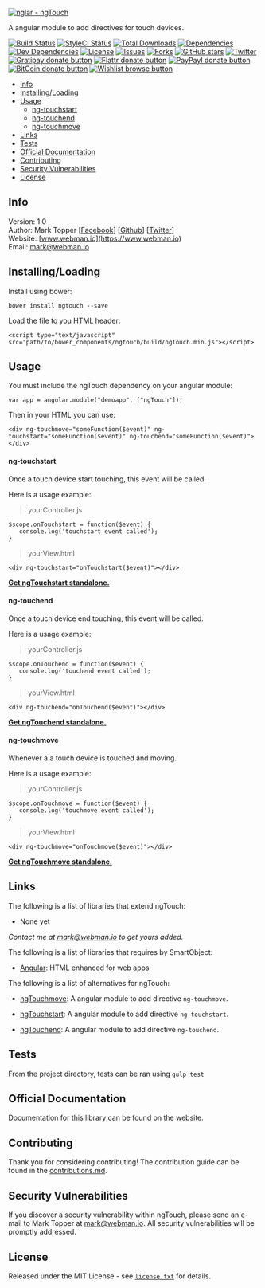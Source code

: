 [![nglar - ngTouch](http://static-content.webman.io/github.com/nglar/ngTouch.png)](https://www.webman.io/nglar/ngTouch)

A angular module to add directives for touch devices.

[![Build Status](https://travis-ci.org/nglar/ngTouch.svg?branch=master)](https://travis-ci.org/nglar/ngTouch)
[![StyleCI Status](https://styleci.io/repos/30239827/shield?style=flat)](https://styleci.io/repos/30239827)
[![Total Downloads](https://img.shields.io/github/downloads/nglar/ngTouch/latest/total.svg)](https://github.com/nglar/ngTouch)
[![Dependencies](https://img.shields.io/david/nglar/ngTouch.svg)](https://github.com/nglar/ngTouch)
[![Dev Dependencies](https://img.shields.io/david/dev/nglar/ngTouch.svg)](https://github.com/nglar/ngTouch)
[![License](https://img.shields.io/bower/l/bootstrap.svg)](https://github.com/nglar/ngTouch)
[![Issues](https://img.shields.io/github/issues/nglar/ngTouch.svg)](https://github.com/nglar/ngTouch/issues)
[![Forks](https://img.shields.io/github/forks/nglar/ngTouch.svg)](https://github.com/nglar/ngTouch/network)
[![GitHub stars](https://img.shields.io/github/stars/nglar/ngTouch.svg)](https://github.com/nglar/ngTouch/stargazers)
[![Twitter](https://img.shields.io/twitter/url/https/github.com/nglar/ngTouch.svg?style=social?style=flat)](https://twitter.com/intent/tweet?text=Check+out+this+awesome+Angular+module!+Adds+directives+for+touch+events+for+touch+devices.+%23angularjs+%23jsdev+https%3A%2F%2Fgithub.com%2Fnglar%2FngTouch)
[![Gratipay donate button](https://img.shields.io/gratipay/marktopper.svg)](https://www.gratipay.com/marktopper/ "Donate weekly to this project using Gratipay")
[![Flattr donate button](https://img.shields.io/badge/flattr-donate-yellow.svg)](http://flattr.com/profile/marktopper "Donate monthly to this project using Flattr")
[![PayPayl donate button](https://img.shields.io/badge/paypal-donate-yellow.svg)](https://www.paypal.com/cgi-bin/webscr?cmd=_s-xclick&hosted_button_id=LGMRSYNWLWBAU "Donate once-off to this project using Paypal")
[![BitCoin donate button](https://img.shields.io/badge/bitcoin-donate-yellow.svg)](https://www.coinbase.com/checkouts/c5a01e3bb552fbfa301b696371d8df48 "Donate once-off to this project using BitCoin")
[![Wishlist browse button](https://img.shields.io/badge/wishlist-donate-yellow.svg)](http://amzn.com/w/3CVLUT2YS911W "Buy an item on our wishlist for us")

* [Info](#info)
* [Installing/Loading](#installingloading)
* [Usage](#usage)
    * [ng-touchstart](#ng-touchstart)
    * [ng-touchend](#ng-touchend)
    * [ng-touchmove](#ng-touchmove)
* [Links](#links)
* [Tests](#tests)
* [Official Documentation](#official-documentation)
* [Contributing](#contributing)
* [Security Vulnerabilities](#security-vulnerabilities)
* [License](#license)

## Info

Version: 1.0    
Author: Mark Topper [[Facebook](https://facebook.com/marktopper)] [[Github](https://github.com/marktopper)] [[Twitter](https://twitter.com/webman.io)]    
Website: [www.webman.io](https://www.webman.io)    
Email: [mark@webman.io](mailto:mark@webman.io)

## Installing/Loading

Install using bower:
```
bower install ngtouch --save
```

Load the file to you HTML header:
```
<script type="text/javascript" src="path/to/bower_components/ngtouch/build/ngTouch.min.js"></script>
```

## Usage

You must include the ngTouch dependency on your angular module:
````
var app = angular.module("demoapp", ["ngTouch"]);
````
Then in your HTML you can use:
````
<div ng-touchmove="someFunction($event)" ng-touchstart="someFunction($event)" ng-touchend="someFunction($event)"></div>
````

#### ng-touchstart

Once a touch device start touching, this event will be called.

Here is a usage example:

> yourController.js
```
$scope.onTouchstart = function($event) {
   console.log('touchstart event called');
}
```

> yourView.html
```
<div ng-touchstart="onTouchstart($event)"></div>
```

[__Get ngTouchstart standalone.__](https://github.com/nglar/ngTouchstart)

#### ng-touchend

Once a touch device end touching, this event will be called.

Here is a usage example:

> yourController.js
```
$scope.onTouchend = function($event) {
   console.log('touchend event called');
}
```

> yourView.html
```
<div ng-touchend="onTouchend($event)"></div>
```

[__Get ngTouchend standalone.__](https://github.com/nglar/ngTouchend)

#### ng-touchmove

Whenever a a touch device is touched and moving.

Here is a usage example:

> yourController.js
```
$scope.onTouchmove = function($event) {
   console.log('touchmove event called');
}
```

> yourView.html
```
<div ng-touchmove="onTouchmove($event)"></div>
```

[__Get ngTouchmove standalone.__](https://github.com/nglar/ngTouchmove)

## Links

The following is a list of libraries that extend ngTouch:

 * None yet

*Contact me at [mark@webman.io](mailto:mark@webman.io) to get yours added.*

The following is a list of libraries that requires by SmartObject:

 * [Angular](https://github.com/angular/angular.js):
HTML enhanced for web apps

The following is a list of alternatives for ngTouch:
* [ngTouchmove](https://github.com/nglar/ngTouchmove):
A angular module to add directive `ng-touchmove`.

* [ngTouchstart](https://github.com/nglar/ngTouchstart):
A angular module to add directive `ng-touchstart`.

* [ngTouchend](https://github.com/nglar/ngTouchend):
A angular module to add directive `ng-touchend`.

## Tests

From the project directory, tests can be ran using `gulp test`

## Official Documentation

Documentation for this library can be found on the [website](https://www.webman.io/nglar/ngtouch).

## Contributing

Thank you for considering contributing! The contribution guide can be found in the [contributions.md](https://github.com/nglar/ngTouch/blob/master/contributions.md).

## Security Vulnerabilities

If you discover a security vulnerability within ngTouch, please send an e-mail to Mark Topper at [mark@webman.io](mailto:mark@webman.io). All security vulnerabilities will be promptly addressed.

## License

Released under the MIT License - see [`license.txt`](https://github.com/nglar/ngTouch/blob/master/license) for details.
